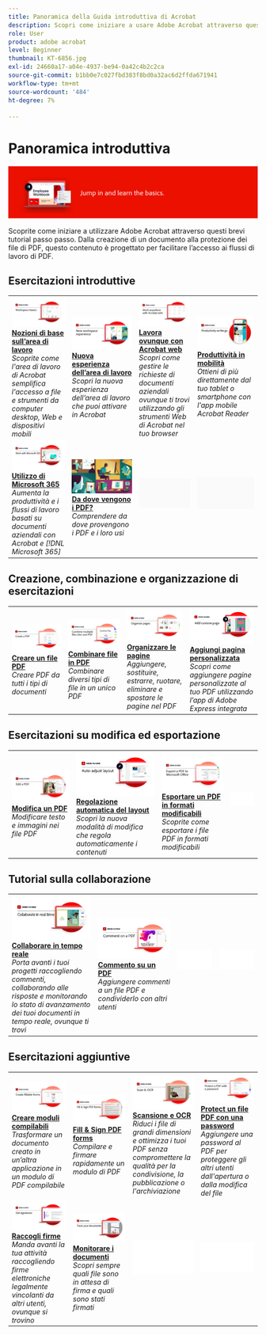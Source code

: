 ```yaml
---
title: Panoramica della Guida introduttiva di Acrobat
description: Scopri come iniziare a usare Adobe Acrobat attraverso questi brevi tutorial passo passo (1-2 min)
role: User
product: adobe acrobat
level: Beginner
thumbnail: KT-6856.jpg
exl-id: 24660a17-a04e-4937-be94-0a42c4b2c2ca
source-git-commit: b1bb0e7c027fbd383f8bd0a32ac6d2ffda671941
workflow-type: tm+mt
source-wordcount: '484'
ht-degree: 7%

---
```


# Panoramica introduttiva

![Immagine introduttiva di Acrobat](../assets/Hero-GettingStarted.png)

Scoprite come iniziare a utilizzare Adobe Acrobat attraverso questi brevi tutorial passo passo. Dalla creazione di un documento alla protezione dei file di PDF, questo contenuto è progettato per facilitare l’accesso ai flussi di lavoro di PDF.

## Esercitazioni introduttive

<table style="table-layout:fixed">
<tr>
  <td>
    <a href="get-to-know-the-acrobat-dc-interface.md">
      <img alt="Nozioni di base sull’area di lavoro" src="../assets/Workspace_1280.png" />
    </a>
    <div>
    <a href="get-to-know-the-acrobat-dc-interface.md"><strong>Nozioni di base sull’area di lavoro</strong></a>
    </div>
    <em>Scoprite come l'area di lavoro di Acrobat semplifica l'accesso a file e strumenti da computer desktop, Web e dispositivi mobili</em>
    <br>
  </td>
  <td>
    <a href="new-workspace.md">
      <img alt="Nuova esperienza dell’area di lavoro" src="../assets/NewWorkspace.png" />
    </a>
    <div>
    <a href="new-workspace.md"><strong>Nuova esperienza dell’area di lavoro</strong></a>
    </div>
    <em>Scopri la nuova esperienza dell’area di lavoro che puoi attivare in Acrobat</em>
    <br>
  </td>
  <td>
    <a href="acrobatweb.md">
      <img alt="Lavora ovunque con Acrobat web" src="../assets/Acrobatweb_1280.png" />
    </a>
    <div>
    <a href="acrobatweb.md"><strong>Lavora ovunque con Acrobat web</strong></a>
    </div>
    <em>Scopri come gestire le richieste di documenti aziendali ovunque ti trovi utilizzando gli strumenti Web di Acrobat nel tuo browser</em>
    <br>
  </td>
  <td>
    <a href="productivity.md">
      <img alt="Produttività in mobilità" src="../assets/Productivity_1280.png" />
    </a>
    <div>
     <a href="productivity.md"><strong>Produttività in mobilità</strong></a>
    </div>
    <em>Ottieni di più direttamente dal tuo tablet o smartphone con l'app mobile Acrobat Reader</em>
    <br>
  </td>
</tr>
<tr>
    <td>
      <a href="../integrate/integrate-overview.md#microsoft">
        <img alt="Utilizzo di Microsoft 365" src="../assets/WorkMicrosoft365_1280.png" />
      </a>
      <div>
      <a href="../integrate/integrate-overview.md#microsoft"><strong>Utilizzo di Microsoft 365</strong></a>
      </div>
      <em>Aumenta la produttività e i flussi di lavoro basati su documenti aziendali con Acrobat e [!DNL Microsoft 365]</em>
      <br>
    </td>
    <td>
      <a href="where-do-pdfs-come-from.md">
        <img alt="Da dove vengono i PDF?" src="../assets/WherePDFs.jpg" />
      </a>
      <div>
      <a href="where-do-pdfs-come-from.md"><strong>Da dove vengono i PDF?</strong></a>
      </div>
      <em>Comprendere da dove provengono i PDF e i loro usi</em>
      <br>
    </td>
    <td>
    <img alt="Spaziatore" src="../assets/Grayspacer.png" />
      <div>
      <br>
    </td>
    <td>
    <img alt="Spaziatore" src="../assets/Grayspacer.png" />
      <div>
      <br>
    </td>
  </tr>
  </table>

## Creazione, combinazione e organizzazione di esercitazioni

<table style="table-layout:fixed">
  <tr>
    <td>
      <a href="create-pdf.md">
        <img alt="Creare file PDF" src="../assets/Create.jpg" />
      </a>
      <div>
      <a href="create-pdf.md"><strong>Creare un file PDF</strong></a>
      </div>
      <em>Creare PDF da tutti i tipi di documenti</em>
      <br>
    </td>
    <td>
      <a href="combine-to-pdf.md">
        <img alt="Combine Files su PDF" src="../assets/Combine.jpg" />
      </a>
      <div>
      <a href="combine-to-pdf.md"><strong>Combinare file in PDF</strong></a>
      </div>
      <em>Combinare diversi tipi di file in un unico PDF</em>
      <br>
    </td>
    <td>
      <a href="organize.md">
        <img alt="Organizzare le pagine" src="../assets/Organize.jpg" />
      </a>
      <div>
      <a href="organize.md"><strong>Organizzare le pagine</strong></a>
      </div>
      <em>Aggiungere, sostituire, estrarre, ruotare, eliminare e spostare le pagine nel PDF</em>
      <br>
    </td>
    <td>
      <a href="add-custom-page.md">
        <img alt="Aggiungi pagina personalizzata" src="../assets/Custompage.png" />
      </a>
      <div>
      <a href="add-custom-page.md"><strong>Aggiungi pagina personalizzata</strong></a>
      </div>
      <em>Scopri come aggiungere pagine personalizzate al tuo PDF utilizzando l’app di Adobe Express integrata</em>
      <br>
    </td>
  </tr>
  </table>

## Esercitazioni su modifica ed esportazione

<table style="table-layout:fixed">
  <tr>
    <td>
      <a href="edit-pdf.md">
        <img alt="Modifica un PDF" src="../assets/Edit.jpg" />
      </a>
      <div>
      <a href="edit-pdf.md"><strong>Modifica un PDF</strong></a>
      </div>
      <em>Modificare testo e immagini nei file PDF</em>
      <br>
    </td>
    <td>
      <a href="auto-adjust-layout.md">
        <img alt="Regolazione automatica del layout" src="../assets/Autoadjust.png" />
      </a>
      <div>
      <a href="auto-adjust-layout.md"><strong>Regolazione automatica del layout</strong></a>
      </div>
      <em>Scopri la nuova modalità di modifica che regola automaticamente i contenuti</em>
      <br>
    </td>
    <td>
      <a href="export-pdf.md">
        <img alt="Esportare un PDF in formati modificabili" src="../assets/Export.jpg" />
      </a>
      <div>
      <a href="export-pdf.md"><strong>Esportare un PDF in formati modificabili</strong></a>
      </div>
      <em>Scoprite come esportare i file PDF in formati modificabili</em>
      <br>
    </td>
    <td>
    <img alt="Spaziatore" src="../assets/Whitespacer.png" />
      <div>
      <br>
    </td>
  </tr>
  </table>

## Tutorial sulla collaborazione

<table style="table-layout:fixed">
  <tr>
    <td>
      <a href="collaborate.md">
        <img alt="Collaborare in tempo reale" src="../assets/Collaborate_1280.png" />
      </a>
      <div>
      <a href="collaborate.md"><strong>Collaborare in tempo reale</strong></a>
      </div>
      <em>Porta avanti i tuoi progetti raccogliendo commenti, collaborando alle risposte e monitorando lo stato di avanzamento dei tuoi documenti in tempo reale, ovunque ti trovi</em>
      <br>
    </td>
    <td>
      <a href="comment-on-pdf-files.md">
        <img alt="Commento su un PDF" src="../assets/Comment.jpg" />
      </a>
      <div>
      <a href="comment-on-pdf-files.md"><strong>Commento su un PDF</strong></a>
      </div>
      <em>Aggiungere commenti a un file PDF e condividerlo con altri utenti</em>
      <br>
    </td>
    <td>
    <img alt="Spaziatore" src="../assets/Whitespacer.png" />
      <div>
      <br>
    </td>
    <td>
    <img alt="Spaziatore" src="../assets/Whitespacer.png" />
      <div>
      <br>
    </td>
</tr>
</table>

## Esercitazioni aggiuntive

<table style="table-layout:fixed">
<tr>
  <td>
    <a href="create-fillable-forms.md">
      <img alt="Creare moduli compilabili" src="../assets/Form_1280.png" />
    </a>
    <div>
    <a href="create-fillable-forms.md"><strong>Creare moduli compilabili</strong></a>
    </div>
    <em>Trasformare un documento creato in un’altra applicazione in un modulo di PDF compilabile</em>
    <br>
  </td>
  <td>
    <a href="fill-and-sign.md">
      <img alt="Compila e firma un modulo PDF" src="../assets/FillSign_1280.png" />
    </a>
    <div>
    <a href="fill-and-sign.md"><strong>Fill &amp; Sign PDF forms</strong></a>
    </div>
    <em>Compilare e firmare rapidamente un modulo di PDF</em>
    <br>
  </td>
  <td>
    <a href="scan-and-ocr.md">
      <img alt="Scansione e OCR" src="../assets/Scan.jpg" />
    </a>
    <div>
    <a href="scan-and-ocr.md"><strong>Scansione e OCR</strong></a>
    </div>
    <em>Riduci i file di grandi dimensioni e ottimizza i tuoi PDF senza compromettere la qualità per la condivisione, la pubblicazione o l'archiviazione</em>
    <br>
  </td>
  <td>
    <a href="password-protect.md">
      <img alt="Protect un file PDF con una password" src="../assets/Protect.jpg" />
    </a>
    <div>
    <a href="password-protect.md"><strong>Protect un file PDF con una password</strong></a>
    </div>
    <em>Aggiungere una password al PDF per proteggere gli altri utenti dall'apertura o dalla modifica del file</em>
    <br>
  </td>
</tr>
<tr>
  <td>
    <a href="signatures.md">
      <img alt="Raccogli firme" src="../assets/Signatures_1280.png" />
    </a>
    <div>
    <a href="signatures.md"><strong>Raccogli firme</strong></a>
    </div>
    <em>Manda avanti la tua attività raccogliendo firme elettroniche legalmente vincolanti da altri utenti, ovunque si trovino</em>
    <br>
  </td>
  <td>
    <a href="track.md">
      <img alt="Monitorare i documenti" src="../assets/Track_1280.png" />
    </a>
    <div>
    <a href="track.md"><strong>Monitorare i documenti</strong></a>
    </div>
    <em>Scopri sempre quali file sono in attesa di firma e quali sono stati firmati</em>
    <br>
  </td>
  <td>
   <img alt="Spaziatore" src="../assets/Whitespacer.png" />
    <div>
    <br>
  </td>
  <td>
   <img alt="Spaziatore" src="../assets/Whitespacer.png" />
    <div>
    <br>
  </td>
</tr>
</table>
